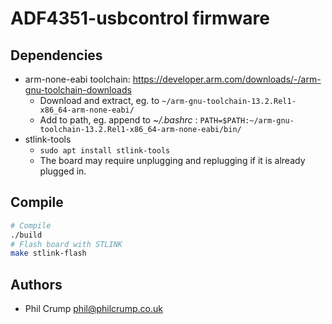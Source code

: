 # ADF4351-usbcontrol firmware

## Dependencies

* arm-none-eabi toolchain: https://developer.arm.com/downloads/-/arm-gnu-toolchain-downloads
  * Download and extract, eg. to `~/arm-gnu-toolchain-13.2.Rel1-x86_64-arm-none-eabi/`
  * Add to path, eg. append to _~/.bashrc_ : `PATH=$PATH:~/arm-gnu-toolchain-13.2.Rel1-x86_64-arm-none-eabi/bin/`
* stlink-tools
  * `sudo apt install stlink-tools`
  * The board may require unplugging and replugging if it is already plugged in.

## Compile

```bash
# Compile
./build
# Flash board with STLINK
make stlink-flash
```

## Authors

* Phil Crump <phil@philcrump.co.uk>
